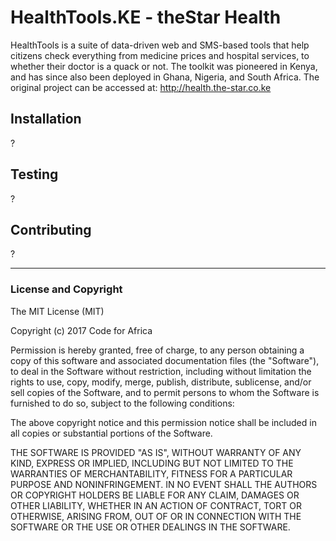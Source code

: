 # HealthTools.KE - theStar Health

HealthTools is a suite of data-driven web and SMS-based tools that help citizens check everything from medicine prices and hospital services, to whether their doctor is a quack or not. The toolkit was pioneered in Kenya, and has since also been deployed in Ghana, Nigeria, and South Africa. The original project can be accessed at: http://health.the-star.co.ke

## Installation

?

## Testing

?

## Contributing

?

---

### License and Copyright

The MIT License (MIT)

Copyright (c) 2017 Code for Africa

Permission is hereby granted, free of charge, to any person obtaining a copy
of this software and associated documentation files (the "Software"), to deal
in the Software without restriction, including without limitation the rights
to use, copy, modify, merge, publish, distribute, sublicense, and/or sell
copies of the Software, and to permit persons to whom the Software is
furnished to do so, subject to the following conditions:

The above copyright notice and this permission notice shall be included in
all copies or substantial portions of the Software.

THE SOFTWARE IS PROVIDED "AS IS", WITHOUT WARRANTY OF ANY KIND, EXPRESS OR
IMPLIED, INCLUDING BUT NOT LIMITED TO THE WARRANTIES OF MERCHANTABILITY,
FITNESS FOR A PARTICULAR PURPOSE AND NONINFRINGEMENT. IN NO EVENT SHALL THE
AUTHORS OR COPYRIGHT HOLDERS BE LIABLE FOR ANY CLAIM, DAMAGES OR OTHER
LIABILITY, WHETHER IN AN ACTION OF CONTRACT, TORT OR OTHERWISE, ARISING FROM,
OUT OF OR IN CONNECTION WITH THE SOFTWARE OR THE USE OR OTHER DEALINGS IN
THE SOFTWARE.
